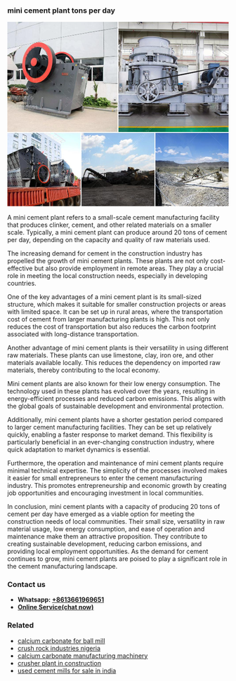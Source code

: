 <h3>mini cement plant tons per day</h3><img src='1703042226.jpg' alt=''><p>A mini cement plant refers to a small-scale cement manufacturing facility that produces clinker, cement, and other related materials on a smaller scale. Typically, a mini cement plant can produce around 20 tons of cement per day, depending on the capacity and quality of raw materials used.</p><p>The increasing demand for cement in the construction industry has propelled the growth of mini cement plants. These plants are not only cost-effective but also provide employment in remote areas. They play a crucial role in meeting the local construction needs, especially in developing countries.</p><p>One of the key advantages of a mini cement plant is its small-sized structure, which makes it suitable for smaller construction projects or areas with limited space. It can be set up in rural areas, where the transportation cost of cement from larger manufacturing plants is high. This not only reduces the cost of transportation but also reduces the carbon footprint associated with long-distance transportation.</p><p>Another advantage of mini cement plants is their versatility in using different raw materials. These plants can use limestone, clay, iron ore, and other materials available locally. This reduces the dependency on imported raw materials, thereby contributing to the local economy.</p><p>Mini cement plants are also known for their low energy consumption. The technology used in these plants has evolved over the years, resulting in energy-efficient processes and reduced carbon emissions. This aligns with the global goals of sustainable development and environmental protection.</p><p>Additionally, mini cement plants have a shorter gestation period compared to larger cement manufacturing facilities. They can be set up relatively quickly, enabling a faster response to market demand. This flexibility is particularly beneficial in an ever-changing construction industry, where quick adaptation to market dynamics is essential.</p><p>Furthermore, the operation and maintenance of mini cement plants require minimal technical expertise. The simplicity of the processes involved makes it easier for small entrepreneurs to enter the cement manufacturing industry. This promotes entrepreneurship and economic growth by creating job opportunities and encouraging investment in local communities.</p><p>In conclusion, mini cement plants with a capacity of producing 20 tons of cement per day have emerged as a viable option for meeting the construction needs of local communities. Their small size, versatility in raw material usage, low energy consumption, and ease of operation and maintenance make them an attractive proposition. They contribute to creating sustainable development, reducing carbon emissions, and providing local employment opportunities. As the demand for cement continues to grow, mini cement plants are poised to play a significant role in the cement manufacturing landscape.</p><h3>Contact us</h3><ul><li><strong>Whatsapp:&nbsp;<a href="https://wa.me/8613661969651">+8613661969651</a></strong></li><li><a href="https://swt.shibang-china.com/?git&amp;zhl&amp;mini cement plant tons per day"><strong>Online Service(chat now)</strong></a></li></ul><h3>Related</h3><ul><li><a href='calcium carbonate for ball mill.md'>calcium carbonate for ball mill</a></li><li><a href='crush rock industries nigeria.md'>crush rock industries nigeria</a></li><li><a href='calcium carbonate manufacturing machinery.md'>calcium carbonate manufacturing machinery</a></li><li><a href='crusher plant in construction.md'>crusher plant in construction</a></li><li><a href='used cement mills for sale in india.md'>used cement mills for sale in india</a></li></ul>